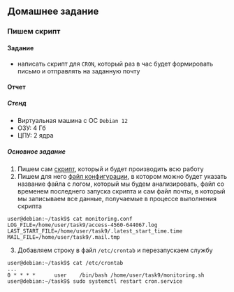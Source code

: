 ## Домашнее задание

### Пишем скрипт
#### Задание

- написать скрипт для `CRON`, который раз в час будет формировать письмо и отправлять на заданную почту

#### Отчет

##### Стенд

- Виртуальная машина с ОС `Debian 12`
- ОЗУ: 4 Гб
- ЦПУ: 2 ядра

##### Основное задание

1. Пишем сам [скрипт](./files/monitoring.sh), который и будет производить всю работу
2. Пишем для него [файл конфигурации](./files/monitoring.conf), в котором можно будет указать название файла с логом, который мы будем анализировать, файл со временем последнего запуска скрипта и сам файл почты, в который мы записываем все данные, получаемые в процессе выполнения скрипта

```
user@debian:~/task9$ cat monitoring.conf
LOG_FILE=/home/user/task9/access-4560-644067.log
LAST_START_FILE=/home/user/task9/.latest_start_time.time
MAIL_FILE=/home/user/task9/.mail.tmp
```
3. Добавляем строку в файл `/etc/crontab` и перезапускаем службу

```
user@debian:~/task9$ cat /etc/crontab
...
0 * * * *      user    /bin/bash /home/user/task9/monitoring.sh
user@debian:~/task9$ sudo systemctl restart cron.service
```